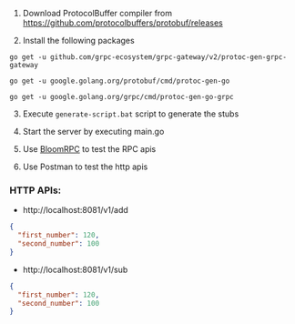 1. Download ProtocolBuffer compiler from https://github.com/protocolbuffers/protobuf/releases

2. Install the following packages

`go get -u github.com/grpc-ecosystem/grpc-gateway/v2/protoc-gen-grpc-gateway`

`go get -u google.golang.org/protobuf/cmd/protoc-gen-go`

`go get -u google.golang.org/grpc/cmd/protoc-gen-go-grpc`

3. Execute `generate-script.bat` script to generate the stubs

4. Start the server by executing main.go

5. Use [BloomRPC](https://github.com/uw-labs/bloomrpc) to test the RPC apis

6. Use Postman to test the http apis

### HTTP APIs:
* http://localhost:8081/v1/add
```json
{
  "first_number": 120,
  "second_number": 100
}
```
* http://localhost:8081/v1/sub
```json
{
  "first_number": 120,
  "second_number": 100
}
```

